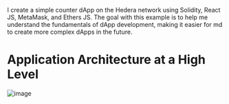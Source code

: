 I create a simple counter dApp on the Hedera network using Solidity, React JS, MetaMask, and Ethers JS. 
The goal with this example is to help me understand the fundamentals of dApp development, making it easier for md to create more complex dApps in the future.

# Application Architecture at a High Level
![image](https://user-images.githubusercontent.com/72571340/236001445-55ef5ee1-6370-463c-bb18-e78f6ff66d3a.png)
